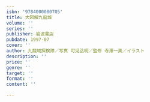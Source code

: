```yaml
---
isbn: '9784000080705'
title: 大図解九龍城
volume: ''
series: ''
publisher: 岩波書店
pubdate: 1997-07
cover: ''
author: 九龍城探検隊／写真 可児弘明／監修 寺澤一美／イラスト
description: ''
price: ''
genre: ''
target: ''
format: ''
content: ''

---
```

